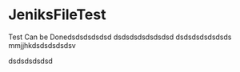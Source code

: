 # JeniksFileTest
Test Can be Donedsdsdsdsdsd
dsdsdsdsdsdsdsd
dsdsdsdsdsdsds
mmjjhkdsdsdsdsdsv

dsdsdsdsdsd
